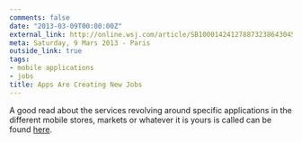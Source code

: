 ```yaml
---
comments: false
date: "2013-03-09T00:00:00Z"
external_link: http://online.wsj.com/article/SB10001424127887323864304578320861732248742?mg=reno64-wsj.html
meta: Saturday, 9 Mars 2013 - Paris
outside_link: true
tags:
- mobile applications
- jobs
title: Apps Are Creating New Jobs
---
```


A good read about the services revolving around specific applications in the different mobile stores, markets or whatever it is yours is called can be found [here](https://www.wsj.com/articles/SB10001424127887323864304578320861732248742).

